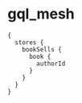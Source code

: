 # gql_mesh

```gql
{
  stores {
    bookSells {
      book {
        authorId
      }
    }
  }
}
```

